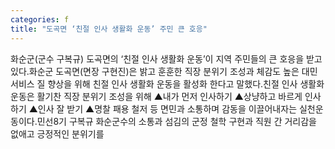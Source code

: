 ```yaml
---
categories: f
title: "도곡면 ‘친절 인사 생활화 운동’ 주민 큰 호응"
---
```

화순군(군수 구복규) 도곡면의 ‘친절 인사 생활화 운동’이 지역 주민들의 큰 호응을 받고 있다.화순군 도곡면(면장 구현진)은 밝고 훈훈한 직장 분위기 조성과 체감도 높은 대민서비스 질 향상을 위해 친절 인사 생활화 운동을 활성화 한다고 말했다.친절 인사 생활화 운동은 활기찬 직장 분위기 조성을 위해 ▲내가 먼저 인사하기 ▲상냥하고 바르게 인사하기 ▲인사 잘 받기 ▲명찰 패용 철저 등 면민과 소통하며 감동을 이끌어내자는 실천운동이다.민선8기 구복규 화순군수의 소통과 섬김의 군정 철학 구현과 직원 간 거리감을 없애고 긍정적인 분위기를